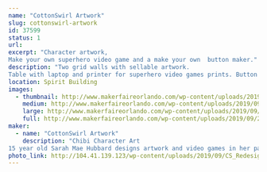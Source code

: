 ```yaml
---
name: "CottonSwirl Artwork"
slug: cottonswirl-artwork
id: 37599
status: 1
url: 
excerpt: "Character artwork,
Make your own superhero video game and a make your own  button maker."
description: "Two grid walls with sellable artwork.
Table with laptop and printer for superhero video games prints. Button maker on opposite end of table and sellable stickers, magnets, buttons and art in the middle."
location: Spirit Building
images:
  - thumbnail: http://www.makerfaireorlando.com/wp-content/uploads/2019/09/20190906_115115.jpg
    medium: http://www.makerfaireorlando.com/wp-content/uploads/2019/09/20190906_115115.jpg
    large: http://www.makerfaireorlando.com/wp-content/uploads/2019/09/20190906_115115.jpg
    full: http://www.makerfaireorlando.com/wp-content/uploads/2019/09/20190906_115115.jpg
maker:
  - name: "CottonSwirl Artwork"
    description: "Chibi Character Art
15 year old Sarah Mae Hubbard designs artwork and video games in her particular chibi style."
photo_link: http://104.41.139.123/wp-content/uploads/2019/09/CS_Redesign_-_Copy1.jpg
---
```

